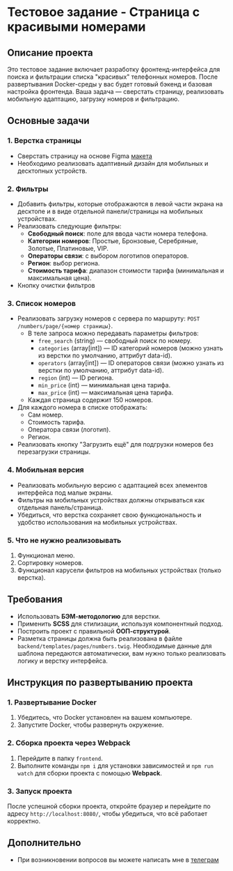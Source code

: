 # Тестовое задание - Страница с красивыми номерами

## Описание проекта

Это тестовое задание включает разработку фронтенд-интерфейса для поиска и фильтрации списка "красивых" телефонных номеров. После развертывания Docker-среды у вас будет готовый бэкенд и базовая настройка фронтенда. Ваша задача — сверстать страницу, реализовать мобильную адаптацию, загрузку номеров и фильтрацию.

## Основные задачи

### 1. Верстка страницы

- Сверстать страницу на основе Figma [макета](https://www.figma.com/design/wdrDPrqmUp](https://www.figma.com/design/wdrDPrqmUp0AO6VO2WPVW7/%D0%A2%D0%B5%D1%81%D1%82%D0%BE%D0%B2%D0%BE%D0%B5?node-id=0-1&node-type=canvas))
- Необходимо реализовать адаптивный дизайн для мобильных и десктопных устройств.

### 2. Фильтры

- Добавить фильтры, которые отображаются в левой части экрана на десктопе и в виде отдельной панели/страницы на мобильных устройствах.
- Реализовать следующие фильтры:
  - **Свободный поиск**: поле для ввода части номера телефона.
  - **Категории номеров**: Простые, Бронзовые, Серебряные, Золотые, Платиновые, VIP.
  - **Операторы связи**: с выбором логотипов операторов.
  - **Регион**: выбор региона.
  - **Стоимость тарифа**: диапазон стоимости тарифа (минимальная и максимальная цена).
- Кнопку очистки фильтров

### 3. Список номеров

- Реализовать загрузку номеров с сервера по маршруту: `POST /numbers/page/{номер страницы}`.
  - В теле запроса можно передавать параметры фильтров:
    - `free_search` (string) — свободный поиск по номеру.
    - `categories` (array[int]) — ID категорий номеров (можно узнать из верстки по умолчанию, аттрибут data-id).
    - `operators` (array[int]) — ID операторов связи (можно узнать из верстки по умолчанию, аттрибут data-id).
    - `region` (int) — ID региона.
    - `min_price` (int) — минимальная цена тарифа.
    - `max_price` (int) — максимальная цена тарифа.
  - Каждая страница содержит 150 номеров.
- Для каждого номера в списке отображать:
  - Сам номер.
  - Стоимость тарифа.
  - Оператора связи (логотип).
  - Регион.
- Реализовать кнопку "Загрузить ещё" для подгрузки номеров без перезагрузки страницы.

### 4. Мобильная версия

- Реализовать мобильную версию с адаптацией всех элементов интерфейса под малые экраны.
- Фильтры на мобильных устройствах должны открываться как отдельная панель/страница.
- Убедиться, что верстка сохраняет свою функциональность и удобство использования на мобильных устройствах.

### 5. Что не нужно реализовывать

1. Функционал меню.
2. Сортировку номеров.
3. Функционал карусели фильтров на мобильных устройствах (только верстка).

## Требования

- Использовать **БЭМ-методологию** для верстки.
- Применить **SCSS** для стилизации, используя компонентный подход.
- Построить проект с правильной **ООП-структурой**.
- Разметка страницы должна быть реализована в файле `backend/templates/pages/numbers.twig`. Необходимые данные для шаблона передаются автоматически, вам нужно только реализовать логику и верстку интерфейса.

## Инструкция по развертыванию проекта

### 1. Развертывание Docker

1. Убедитесь, что Docker установлен на вашем компьютере.
2. Запустите Docker, чтобы развернуть окружение.

### 2. Сборка проекта через Webpack

1. Перейдите в папку `frontend`.
2. Выполните команды `npm i` для установки зависимостей и `npm run watch` для сборки проекта с помощью **Webpack**.

### 3. Запуск проекта

После успешной сборки проекта, откройте браузер и перейдите по адресу `http://localhost:8080/`, чтобы убедиться, что всё работает корректно.

## Дополнительно

- При возникновении вопросов вы можете написать мне в [телеграм](https://t.me/molodoydurov)
